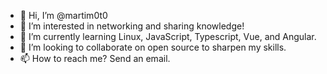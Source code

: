 - 👋 Hi, I’m @martim0t0
- 👀 I’m interested in networking and sharing knowledge!
- 🌱 I’m currently learning Linux, JavaScript, Typescript, Vue, and Angular.
- 💞️ I’m looking to collaborate on open source to sharpen my skills.
- 📫 How to reach me? Send an email.
